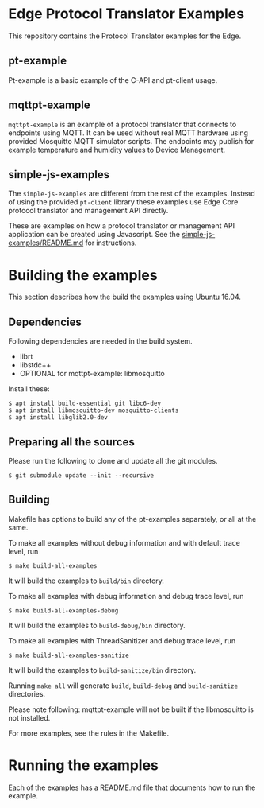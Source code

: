 # Edge Protocol Translator Examples

This repository contains the Protocol Translator examples for the Edge.

## pt-example

Pt-example is a basic example of the C-API and pt-client usage.

## mqttpt-example

`mqttpt-example` is an example of a protocol translator that connects to endpoints using MQTT. It can be used
without real MQTT hardware using provided Mosquitto MQTT simulator scripts. The endpoints may
publish for example temperature and humidity values to Device Management.

## simple-js-examples

The `simple-js-examples` are different from the rest of the examples. Instead of using the provided `pt-client`
library these examples use Edge Core protocol translator and management API directly.

These are examples on how a protocol translator or management API application can be created using Javascript.
See the [simple-js-examples/README.md](simple-js-examples/README.md) for instructions.

# Building the examples

This section describes how the build the examples using Ubuntu 16.04.

## Dependencies

Following dependencies are needed in the build system.

* librt
* libstdc++
* OPTIONAL for mqttpt-example: libmosquitto

Install these:

```
$ apt install build-essential git libc6-dev
$ apt install libmosquitto-dev mosquitto-clients
$ apt install libglib2.0-dev
```
## Preparing all the sources

Please run the following to clone and update all the git modules.
```
$ git submodule update --init --recursive
```

## Building

Makefile has options to build any of the pt-examples separately, or all at the same.

To make all examples without debug information and with default trace level, run
```
$ make build-all-examples
```
It will build the examples to `build/bin` directory.

To make all examples with debug information and debug trace level, run
```
$ make build-all-examples-debug
```

It will build the examples to `build-debug/bin` directory.

To make all examples with ThreadSanitizer and debug trace level, run
```
$ make build-all-examples-sanitize
```

It will build the examples to `build-sanitize/bin` directory.

Running `make all` will generate `build`, `build-debug` and `build-sanitize` directories.

Please note following:
mqttpt-example will not be built if the libmosquitto is not installed.

For more examples, see the rules in the Makefile.

# Running the examples

Each of the examples has a README.md file that documents how to run the example.
